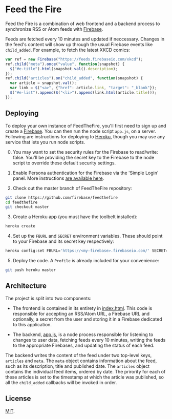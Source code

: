 Feed the Fire
=============
Feed the Fire is a combination of web frontend and a backend process to
synchronize RSS or Atom feeds with [Firebase](https://www.firebase.com/).

Feeds are fetched every 10 minutes and updated if neccessary. Changes in the
feed's content will show up through the usual Firebase events like
`child_added`. For example, to fetch the latest XKCD comics:

```js
var ref = new Firebase("https://feeds.firebaseio.com/xkcd");
ref.child("meta").once("value", function(snapshot) {
  $("#e-title").html(snapshot.val().description);
});
ref.child("articles").on("child_added", function(snapshot) {
  var article = snapshot.val();
  var link = $("<a>", {"href": article.link, "target": "_blank"});
  $("#e-list").append($("<li>").append(link.html(article.title)));
});
```

Deploying
---------
To deploy your own instance of FeedTheFire, you'll first need to sign up
and create a [Firebase](https://www.firebase.com/). You can then run the node
script `app.js`, on a server. Following are instructions for deploying to
[Heroku](), though you may use any service that lets you run node scripts.

0. You may want to set the security rules for the Firebase to read/write: false.
You'll be providing the secret key to the Firebase to the node script to
override these default security settings.

1. Enable Persona authentication for the Firebase via the 'Simple Login' panel.
More instructions [are available here](https://www.firebase.com/docs/security/simple-login-persona.html).

2. Check out the master branch of FeedTheFire repository:

  ```bash
  git clone https://github.com/firebase/feedthefire
  cd feedthefire
  git checkout master
  ```

3. Create a Heroku app (you must have the toolbelt installed):

  ```bash
  heroku create
  ```

4. Set up the `FBURL` and `SECRET` environment variables. These should point
to your Firebase and its secret key respectively:

  ```bash
  heroku config:set FBURL='https://<my-firebase>.firebaseio.com/' SECRET='my-secret-key'
  ```

5. Deploy the code. A `Profile` is already included for your convenience:

  ```bash
  git push heroku master
  ```

Architecture
------------
The project is split into two components:

* The frontend is contained in its entirety in [index.html](https://github.com/firebase/feedthefire/blob/gh-pages/index.html).
This code is responsible for accepting an RSS/Atom URL, a Firebase URL and optionally,
a secret from the user and storing it in a Firebase dedicated to this application.

* The backend, [app.js](https://github.com/firebase/feedthefire/blob/gh-pages/app.js), is a
node process responsible for listening to changes to user data, fetching feeds every
10 minutes, writing the feeds to the appropriate Firebases, and updating the
status of each feed.

The backend writes the content of the feed under two top-level keys, `articles`
and `meta`. The `meta` object contains information about the feed, such as
its description, title and published date. The `articles` object contains
the individual feed items, ordered by date. The prirority for each of these
articles is set to the timestamp at which the article was published, so all
the `child_added` callbacks will be invoked in order.

License
-------
[MIT](http://firebase.mit-license.org).
